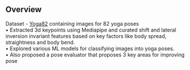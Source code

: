 ## Overview

Dataset - [Yoga82](https://www.kaggle.com/datasets/akashrayhan/yoga-82) containing images for 82 yoga poses </br>
• Extracted 3d keypoints using Mediapipe and curated shift and lateral inversion invariant features based on key factors like body spread, straightness and body bend. </br>
• Explored various ML models for classifying images into yoga poses. </br>
• Also proposed a pose evaluator that proposes 3 key areas for improving pose
